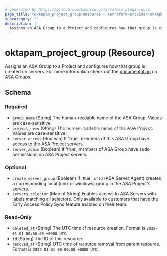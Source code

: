 ```yaml
---
# generated by https://github.com/hashicorp/terraform-plugin-docs
page_title: "oktapam_project_group Resource - terraform-provider-oktapam"
subcategory: ""
description: |-
  Assigns an ASA Group to a Project and configures how that group is created on servers. For more information check out the documentation https://help.okta.com/asa/en-us/Content/Topics/Adv_Server_Access/docs/setup/groups.htm on ASA Groups.
---
```


# oktapam_project_group (Resource)

Assigns an ASA Group to a Project and configures how that group is created on servers. For more information check out the [documentation](https://help.okta.com/asa/en-us/Content/Topics/Adv_Server_Access/docs/setup/groups.htm) on ASA Groups.



<!-- schema generated by tfplugindocs -->
## Schema

### Required

- `group_name` (String) The human-readable name of the ASA Group. Values are case-sensitive.
- `project_name` (String) The human-readable name of the ASA Project. Values are case-sensitive.
- `server_access` (Boolean) If 'true', members of this ASA Group have access to the ASA Project servers.
- `server_admin` (Boolean) If 'true', members of ASA Group have sudo permissions on ASA Project servers.

### Optional

- `create_server_group` (Boolean) If 'true', `sftd` (ASA Server Agent) creates a corresponding local (unix or windows) group in the ASA Project's servers.
- `servers_selector` (Map of String) Enables access to ASA Servers with labels matching all selectors. Only available to customers that have the Early Access Policy Sync feature enabled on their team.

### Read-Only

- `deleted_at` (String) The UTC time of resource creation. Format is `2022-01-01 00:00:00 +0000 UTC`.
- `id` (String) The ID of this resource.
- `removed_at` (String) UTC time of resource removal from parent resource. Format is `2022-01-01 00:00:00 +0000 UTC`.


